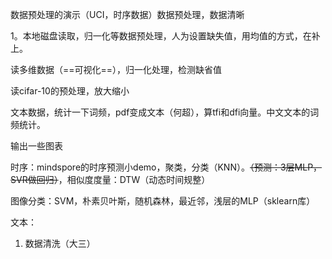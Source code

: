 数据预处理的演示（UCI，时序数据）数据预处理，数据清晰

1。本地磁盘读取，归一化等数据预处理，人为设置缺失值，用均值的方式，在补上。

读多维数据（==可视化==），归一化处理，检测缺省值

读cifar-10的预处理，放大缩小

文本数据，统计一下词频，pdf变成文本（何超），算tfi和dfi向量。中文文本的词频统计。

输出一些图表



时序：mindspore的时序预测小demo，聚类，分类（KNN）。~~（预测：3层MLP，SVR做回归）~~，相似度度量：DTW（动态时间规整）

图像分类：SVM，朴素贝叶斯，随机森林，最近邻，浅层的MLP（sklearn库）

文本：



1. 数据清洗（大三）

